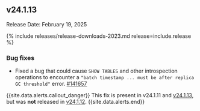 ## v24.1.13

Release Date: February 19, 2025

{% include releases/release-downloads-2023.md release=include.release %}

<h3 id="v24-1-13-bug-fixes">Bug fixes</h3>

- Fixed a bug that could cause `SHOW TABLES` and other introspection operations to encounter a `"batch timestamp ... must be after replica GC threshold"` error. [#141657][#141657]

{{site.data.alerts.callout_danger}}
This fix is present in v24.1.11 and [v24.1.13](#v24-1-13), but was **not** released in [v24.1.12](#v24-1-12).
{{site.data.alerts.end}}

[#141657]: https://github.com/cockroachdb/cockroach/pull/141657
